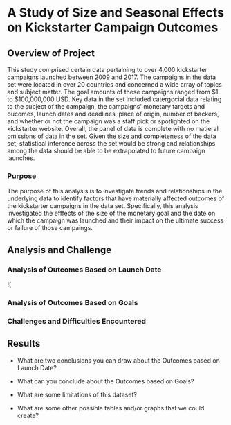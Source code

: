 # A Study of Size and Seasonal Effects on Kickstarter Campaign Outcomes

## Overview of Project
This study comprised certain data pertaining to over 4,000 kickstarter campaigns launched between 2009 and 2017. The campaigns in the data set were located in over 20 countries and concerned a wide array of topics and subject matter. The goal amounts of these campaigns ranged from $1 to $100,000,000 USD. Key data in the set included catergocial data relating to the subject of the campaign, the campaigns' monetary targets and oucomes, launch dates and deadlines, place of origin, number of backers, and whether or not the campaign was a staff pick or spotlighted on the kickstarter website. Overall, the panel of data is complete with no matieral omissions of data in the set. Given the size and completeness of the data set, statistical inference across the set would be strong and relationships among the data should be able to be extrapolated to future campaign launches. 

### Purpose
The purpose of this analysis is to investigate trends and relationships in the underlying data to identify factors that have materially affected outcomes of the kickstarter campaigns in the data set. Specifically, this analysis investigated the efffects of the size of the monetary goal and the date on which the campaign was launched and their impact on the ultimate success or failure of those campaings. 

## Analysis and Challenge

### Analysis of Outcomes Based on Launch Date
![

### Analysis of Outcomes Based on Goals

### Challenges and Difficulties Encountered

## Results

- What are two conclusions you can draw about the Outcomes based on Launch Date?

- What can you conclude about the Outcomes based on Goals?

- What are some limitations of this dataset?

- What are some other possible tables and/or graphs that we could create?
